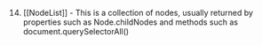 14. [[NodeList]] - This is a collection of nodes, usually returned by properties such as Node.childNodes and methods such as document.querySelectorAll()